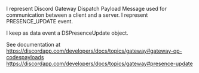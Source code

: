 I represent Discord Gateway Dispatch Payload Message used for communication between a client and a server.
I represent PRESENCE_UPDATE event.

I keep as data event a DSPresenceUpdate object.

See documentation at https://discordapp.com/developers/docs/topics/gateway#gateway-op-codespayloads
https://discordapp.com/developers/docs/topics/gateway#presence-update
